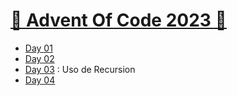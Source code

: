 # [🎄 Advent Of Code 2023 🎄](https://adventofcode.com/2023)

- [Day 01](https://adventofcode.com/2023/day/1)
- [Day 02](https://adventofcode.com/2023/day/2)
- [Day 03](https://adventofcode.com/2023/day/3) : Uso de Recursion
- [Day 04](https://adventofcode.com/2023/day/4)